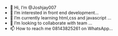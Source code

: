 - 👋 Hi, I’m @Joshjay007
- 👀 I’m interested in front end development...
- 🌱 I’m currently learning html,css and javascript ...
- 💞️ I’m looking to collaborate with team ...
- 📫 How to reach me 08143825261 on WhatsApp...

<!---
Joshjay007/Joshjay007 is a ✨ special ✨ repository because its `README.md` (this file) appears on your GitHub profile.
You can click the Preview link to take a look at your changes.
--->
